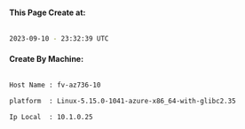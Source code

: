 
   
#### This Page Create at:

```bash

2023-09-10 - 23:32:39 UTC

```

#### Create By Machine:

```bash

Host Name : fv-az736-10

platform  : Linux-5.15.0-1041-azure-x86_64-with-glibc2.35

Ip Local  : 10.1.0.25

```


